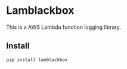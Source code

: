 # Lamblackbox

This is a AWS Lambda function logging library.

## Install

```
pip install lamblackbox
```
